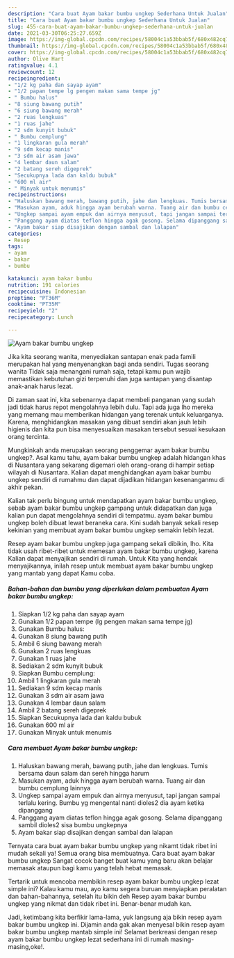 ```yaml
---
description: "Cara buat Ayam bakar bumbu ungkep Sederhana Untuk Jualan"
title: "Cara buat Ayam bakar bumbu ungkep Sederhana Untuk Jualan"
slug: 455-cara-buat-ayam-bakar-bumbu-ungkep-sederhana-untuk-jualan
date: 2021-03-30T06:25:27.659Z
image: https://img-global.cpcdn.com/recipes/58004c1a53bbab5f/680x482cq70/ayam-bakar-bumbu-ungkep-foto-resep-utama.jpg
thumbnail: https://img-global.cpcdn.com/recipes/58004c1a53bbab5f/680x482cq70/ayam-bakar-bumbu-ungkep-foto-resep-utama.jpg
cover: https://img-global.cpcdn.com/recipes/58004c1a53bbab5f/680x482cq70/ayam-bakar-bumbu-ungkep-foto-resep-utama.jpg
author: Olive Hart
ratingvalue: 4.1
reviewcount: 12
recipeingredient:
- "1/2 kg paha dan sayap ayam"
- "1/2 papan tempe lg pengen makan sama tempe jg"
- " Bumbu halus"
- "8 siung bawang putih"
- "6 siung bawang merah"
- "2 ruas lengkuas"
- "1 ruas jahe"
- "2 sdm kunyit bubuk"
- " Bumbu cemplung"
- "1 lingkaran gula merah"
- "9 sdm kecap manis"
- "3 sdm air asam jawa"
- "4 lembar daun salam"
- "2 batang sereh digeprek"
- "Secukupnya lada dan kaldu bubuk"
- "600 ml air"
- " Minyak untuk menumis"
recipeinstructions:
- "Haluskan bawang merah, bawang putih, jahe dan lengkuas. Tumis bersama daun salam dan sereh hingga harum"
- "Masukan ayam, aduk hingga ayam berubah warna. Tuang air dan bumbu cemplung lainnya"
- "Ungkep sampai ayam empuk dan airnya menyusut, tapi jangan sampai terlalu kering. Bumbu yg mengental nanti dioles2 dia ayam ketika dipanggang"
- "Panggang ayam diatas teflon hingga agak gosong. Selama dipanggang sambil dioles2 sisa bumbu ungkepnya"
- "Ayam bakar siap disajikan dengan sambal dan lalapan"
categories:
- Resep
tags:
- ayam
- bakar
- bumbu

katakunci: ayam bakar bumbu 
nutrition: 191 calories
recipecuisine: Indonesian
preptime: "PT36M"
cooktime: "PT35M"
recipeyield: "2"
recipecategory: Lunch

---
```



![Ayam bakar bumbu ungkep](https://img-global.cpcdn.com/recipes/58004c1a53bbab5f/680x482cq70/ayam-bakar-bumbu-ungkep-foto-resep-utama.jpg)

Jika kita seorang wanita, menyediakan santapan enak pada famili merupakan hal yang menyenangkan bagi anda sendiri. Tugas seorang  wanita Tidak saja menangani rumah saja, tetapi kamu pun wajib memastikan kebutuhan gizi terpenuhi dan juga santapan yang disantap anak-anak harus lezat.

Di zaman  saat ini, kita sebenarnya dapat membeli panganan yang sudah jadi tidak harus repot mengolahnya lebih dulu. Tapi ada juga lho mereka yang memang mau memberikan hidangan yang terenak untuk keluarganya. Karena, menghidangkan masakan yang dibuat sendiri akan jauh lebih higienis dan kita pun bisa menyesuaikan masakan tersebut sesuai kesukaan orang tercinta. 



Mungkinkah anda merupakan seorang penggemar ayam bakar bumbu ungkep?. Asal kamu tahu, ayam bakar bumbu ungkep adalah hidangan khas di Nusantara yang sekarang digemari oleh orang-orang di hampir setiap wilayah di Nusantara. Kalian dapat menghidangkan ayam bakar bumbu ungkep sendiri di rumahmu dan dapat dijadikan hidangan kesenanganmu di akhir pekan.

Kalian tak perlu bingung untuk mendapatkan ayam bakar bumbu ungkep, sebab ayam bakar bumbu ungkep gampang untuk didapatkan dan juga kalian pun dapat mengolahnya sendiri di tempatmu. ayam bakar bumbu ungkep boleh dibuat lewat beraneka cara. Kini sudah banyak sekali resep kekinian yang membuat ayam bakar bumbu ungkep semakin lebih lezat.

Resep ayam bakar bumbu ungkep juga gampang sekali dibikin, lho. Kita tidak usah ribet-ribet untuk memesan ayam bakar bumbu ungkep, karena Kalian dapat menyajikan sendiri di rumah. Untuk Kita yang hendak menyajikannya, inilah resep untuk membuat ayam bakar bumbu ungkep yang mantab yang dapat Kamu coba.

<!--inarticleads1-->

##### Bahan-bahan dan bumbu yang diperlukan dalam pembuatan Ayam bakar bumbu ungkep:

1. Siapkan 1/2 kg paha dan sayap ayam
1. Gunakan 1/2 papan tempe (lg pengen makan sama tempe jg)
1. Gunakan  Bumbu halus:
1. Gunakan 8 siung bawang putih
1. Ambil 6 siung bawang merah
1. Gunakan 2 ruas lengkuas
1. Gunakan 1 ruas jahe
1. Sediakan 2 sdm kunyit bubuk
1. Siapkan  Bumbu cemplung:
1. Ambil 1 lingkaran gula merah
1. Sediakan 9 sdm kecap manis
1. Gunakan 3 sdm air asam jawa
1. Gunakan 4 lembar daun salam
1. Ambil 2 batang sereh digeprek
1. Siapkan Secukupnya lada dan kaldu bubuk
1. Gunakan 600 ml air
1. Gunakan  Minyak untuk menumis




<!--inarticleads2-->

##### Cara membuat Ayam bakar bumbu ungkep:

1. Haluskan bawang merah, bawang putih, jahe dan lengkuas. Tumis bersama daun salam dan sereh hingga harum
1. Masukan ayam, aduk hingga ayam berubah warna. Tuang air dan bumbu cemplung lainnya
1. Ungkep sampai ayam empuk dan airnya menyusut, tapi jangan sampai terlalu kering. Bumbu yg mengental nanti dioles2 dia ayam ketika dipanggang
1. Panggang ayam diatas teflon hingga agak gosong. Selama dipanggang sambil dioles2 sisa bumbu ungkepnya
1. Ayam bakar siap disajikan dengan sambal dan lalapan




Ternyata cara buat ayam bakar bumbu ungkep yang nikamt tidak ribet ini mudah sekali ya! Semua orang bisa membuatnya. Cara buat ayam bakar bumbu ungkep Sangat cocok banget buat kamu yang baru akan belajar memasak ataupun bagi kamu yang telah hebat memasak.

Tertarik untuk mencoba membikin resep ayam bakar bumbu ungkep lezat simple ini? Kalau kamu mau, ayo kamu segera buruan menyiapkan peralatan dan bahan-bahannya, setelah itu bikin deh Resep ayam bakar bumbu ungkep yang nikmat dan tidak ribet ini. Benar-benar mudah kan. 

Jadi, ketimbang kita berfikir lama-lama, yuk langsung aja bikin resep ayam bakar bumbu ungkep ini. Dijamin anda gak akan menyesal bikin resep ayam bakar bumbu ungkep mantab simple ini! Selamat berkreasi dengan resep ayam bakar bumbu ungkep lezat sederhana ini di rumah masing-masing,oke!.

